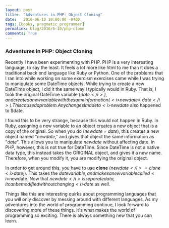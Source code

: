 ```yaml
---
layout: post
title:  "Adventures in PHP: Object Cloning"
date:   2016-06-10 19:00:00 -0400
tags: [books, pragmatic_programmer]
permalink: blog/2016/6-10/php-clone
comments: True
---
```


### Adventures in PHP: Object Cloning

Recently I have been experimenting with PHP. PHP is a very interesting language, to say the least. It feels a lot more like html to me than it does a traditional back end language like Ruby or Python. One of the problems that I ran into while working on some exercism exercises came while I was trying to manipulate some DateTime objects. While trying to create a new DateTime object, I did it the same way I typically would in Ruby. That is, I took the original DateTime variable (<i>$date</i>), and created a new variable with the same information (<i>$newdate</i>= <i>$date</i>). This caused a problem. Any changes I made to <i>$newdate</i> also happened to $date.

I found this to be very strange, because this would not happen in Ruby. In Ruby, assigning a new variable to an object creates a new object that is a copy of the original. So when you do (<i>newdate</i> = <i>date</i>), this creates a new object named "<i>newdate</i>," and gives that object the same information as "<i>date</i>". This allows you to manipulate <i>newdate</i> without affecting date. In PHP, however, this is not true for DateTime. Since DateTime is not a native data type, this instead takes the ORIGINAL object, and gives it a new name. Therefore, when you modify it, you are modifying the original object.

In order to get around this, you have to use <b>clone</b> (<i>$newdate</i> =  clone <i>$date</i>;). This takes the $date variable, and makes a new variable called <i>$newdate</i>. Now that <i>$newdate</i> is separate data, it can be modified without changing <i>$date</i> as well.  

Things like this are interesting quirks about programming languages that you will only discover by messing around with different languages. As my adventures into the world of programming continue, I look forward to discovering more of these things. It's what makes the world of programming so exciting. There is always something new that you can learn.
